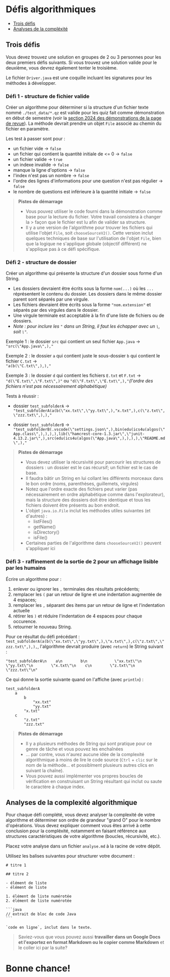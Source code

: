 # Défis algorithmiques

- [Trois défis](#trois-défis)
- [Analyses de la compléxité](#analyses-de-la-complexité-algorithmique)

## Trois défis

Vous devez trouvez une solution en groupes de 2 ou 3 personnes pour les deux premiers défis suivants. Si vous trouvez une solution valide pour le deuxième, vous devrez également tenter le troisième.

Le fichier `Driver.java` est une coquille incluant les signatures pour les méthodes à développer.

### Défi 1 - structure de fichier valide

Créer un algorithme pour déterminer si la structure d'un fichier texte nommé `./test_data/*.qz` est valide pour les quiz fait comme démonstration en début de semestre (voir la [section 2024 des démonstrations de la page de revue](https://physcrowley.github.io/ICS4U/u1-Revue.html#dmonstrations)). La méthode devrait prendre un objet `File` associé au chemin du fichier en paramètre.

Les test à passer sont pour :

- un fichier vide -> `false`
- un fichier qui contient la quantité initiale de <= 0 -> `false`
- un fichier valide -> `true`
- un indexe invalide -> `false`
- manque la ligne d'options -> `false`
- l'index n'est pas un nombre -> `false`
- l'ordre des lignes d'informations pour une question n'est pas régulier -> `false`
- le nombre de questions est inférieure à la quantité initiale -> `false`

> **Pistes de démarrage**
> 
> - Vous pouvez utiliser le code fourni dans la démonstration comme base pour la lecture du fichier. Votre travail consistera à changer la > façon que le fichier est lu afin de valider sa structure.
> - Il y a une version de l'algorithme pour trouver les fichiers qui utilise l'objet `File`, soit `chooseSourceV2()`. Cette version inclut quelques techniques de base sur l'utilisation de l'objet `File`, bien que la logique ne s'applique globale (objectif différent) ne s'applique pas à ce défi spécifique.

### Défi 2 - structure de dossier

Créer un algorithme qui présente la structure d'un dossier sous forme d'un String.

- Les dossiers devraient être écrits sous la forme `nom(...)` où les `...` réprésentent le contenu du dossier. Les dossiers dans le même dossier parent sont séparés par une virgule.
- Les fichiers devraient être écrits sous la forme `"nom.extension"` et séparés par des virgules dans le dossier.
- Une virgule terminale est acceptable à la fin d'une liste de fichiers ou de dossiers.
- _Note : pour inclure les `"` dans un String, il faut les échapper avec un `\`, soit `\"`._
  

Exemple 1 
: le dossier `src` qui contient un seul fichier `App.java` -> <br> `"src(\"App.java\",),"`

Exemple 2 
: le dossier `a` qui contient juste le sous-dossier `b` qui contient le fichier `C.txt` -> <br> `"a(b(\"C.txt\",),),"`

Exemple 3 
: le dossier `d` qui contient les fichiers `E.txt` et `F.txt` -> <br> `"d(\"E.txt\",\"F.txt\",)"` ou `"d(\"F.txt\",\"E.txt\",),"`_(l'ordre des fichiers n'est pas nécessairement alphabétique)_

Tests à réussir :

- dossier `test_subfolderA` ->  `"test_subfolderA(a(b(\"xx.txt\",\"yy.txt\",),"x.txt",),c(\"z.txt\",\"zzz.txt\",),),"`

- dossier `test_subfolderB` -> `"test_subfolderB(.vscode(\"settings.json\",),bin(edu(ics4u(algos(\"App.class\",),),),),lib(\"hamcrest-core-1.3.jar\",\"junit-4.13.2.jar\",),src(edu(ics4u(algos(\"App.java\",),),),),\"README.md\",),"`

> **Pistes de démarrage**
> 
> - Vous devez utiliser la récursivité pour parcourir les structures de dossiers : un dossier est le cas récursif; un fichier est le cas de  base.
> - Il faudra bâtir un String en lui collant les différents morceaux dans le bon ordre (noms, parenthèses, guillemets, virgules)
> - Notez que l'ordre exacte des fichiers peut varier (pas nécessairement en ordre alphabétique comme dans l'explorateur), mais la structure des dossiers doit être identique et tous les fichiers doivent être présents au bon endroit.
> - L'objet `java.io.File` inclut les méthodes utiles suivantes (et d'autres) :
>   - listFiles()
>   - getName()
>   - isDirectory()
>   - isFile()
> - Certaines parties de l'algorithme dans `chooseSourceV2()` peuvent s'appliquer ici

### Défi 3 - raffinement de la sortie de 2 pour un affichage lisible par les humains

Écrire un algorithme pour :

1. enlever ou ignorer les `,` terminales des résultats précédents;
2. remplacer les `(` par un retour de ligne et une indentation augmentée de 4 espaces;
3. remplacer les `,` séparant des items par un retour de ligne et l'indentation actuelle
4. rétirer les `)` et réduire l'indentation de 4 espaces pour chaque occurence.
5. retourner le nouveau String.

Pour ce résultat du défi précédant : `test_subfolderA(a(b(\"xx.txt\",\"yy.txt\",),\"x.txt\",),c(\"z.txt\",\"zzz.txt\",),),`, l'algorithme devrait produire (avec `return`) le String suivant : 

```
"test_subfolderA\n    a\n        b\n            \"xx.txt\"\n            \"yy.txt\"\n        \"x.txt\"\n    c\n        \"z.txt\"\n        \"zzz.txt\"\n"
```

Ce qui donne la sortie suivante quand on l'affiche (avec `println`) :

```
test_subfolderA
    a
        b
            "xx.txt"
            "yy.txt"
        "x.txt"
    c
        "z.txt"
        "zzz.txt"

```

> **Pistes de démarrage**
> 
> - Il y a plusieurs méthodes de String qui sont pratique pour ce genre de tâche et vous pouvez les enchaînées
> - ... par contre, vous n'aurez aucune idée de la complexité algorithmique à moins de lire le code source (`Ctrl` + `clic` sur le nom de la méthode... et possiblment plusieurs autres clics en suivant la chaîne).
> - Vous pouvez aussi implémenter vos propres boucles de vérification en construisant un String résultant qui inclut ou saute le caractère à chaque index.

## Analyses de la complexité algorithmique

Pour chaque défi complété, vous devez analyser la complexité de votre algorithme et déterminer son ordre de grandeur "grand O" pour le nombre d'opérations. Vous devez expliquer comment vous êtes arrivé à cette conclusion pour la compléxité, notamment en faisant référence aux structures caractéristiques de votre algorithme (boucles, récursivité, etc.).

Placez votre analyse dans un fichier `analyse.md` à la racine de votre dépôt.

Utilisez les balises suivantes pour structurer votre document :

~~~
# titre 1

## titre 2

- élément de liste
- élément de liste

1. élément de liste numérotée
2. élément de liste numérotée

```java
// extrait de bloc de code Java
```

`code en ligne`, inclut dans le texte.
~~~

> Saviez-vous que vous pouvez aussi **travailler dans un Google Docs et l'exportez en format Markdown ou le copier comme Markdown** et le coller ici par la suite?

# Bonne chance!
